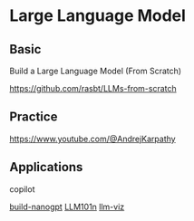 # Large Language Model

## Basic
Build a Large Language Model (From Scratch)

https://github.com/rasbt/LLMs-from-scratch


## Practice
https://www.youtube.com/@AndrejKarpathy


## Applications
copilot


[build-nanogpt](https://github.com/karpathy/build-nanogpt)
[LLM101n](https://github.com/karpathy/LLM101n)
[llm-viz](https://github.com/bbycroft/llm-viz)